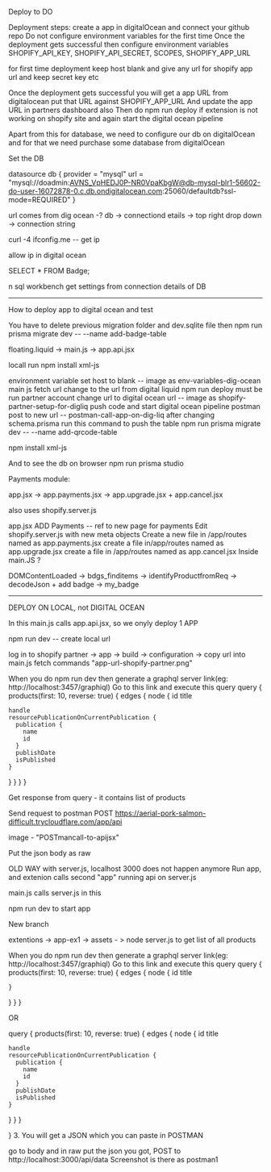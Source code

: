 Deploy to DO

Deployment steps:
create a app in digitalOcean and connect your github repo
Do not configure environment variables for the first time
Once the deployment gets successful then configure environment variables
SHOPIFY_API_KEY, SHOPIFY_API_SECRET, SCOPES, SHOPIFY_APP_URL

for first time deployment keep host blank and give any url for shopify app url and keep secret key etc

Once the deployment gets successful you will get a app URL from digitalocean put that URL against SHOPIFY_APP_URL
And update the app URL in partners dashboard also
Then do npm run deploy if extension is not working on shopify site
and again start the digital ocean pipeline

Apart from this for database, we need to configure our db on digitalOcean and for that we need purchase some database from digitalOcean

Set the DB

datasource db {
  provider = "mysql"
  url      = "mysql://doadmin:AVNS_VpHEDJ0P-NR0VpaKbgW@db-mysql-blr1-56602-do-user-16072878-0.c.db.ondigitalocean.com:25060/defaultdb?ssl-mode=REQUIRED"
}

url comes from dig ocean -? db -> connectiond etails -> top right drop down -> connection string

curl -4 ifconfig.me  -- get ip

allow ip in digital ocean

SELECT * FROM Badge;

n sql workbench get settings from connection details of DB






---------------------------------------------------
How to deploy app to digital ocean and test

You have to delete previous migration folder and dev.sqlite file then 
npm run prisma migrate dev -- --name add-badge-table

floating.liquid -> main.js -> app.api.jsx

locall run npm install xml-js

environment variable set host to blank -- image as env-variables-dig-ocean
main js fetch url change to the url from digital liquid
npm run deploy must be run
partner account change url to digital ocean url -- image as shopify-partner-setup-for-digliq
push code and start digital ocean pipeline
postman post to new url -- postman-call-app-on-dig-liq
after changing schema.prisma run this command to push the table npm run prisma migrate dev -- --name add-qrcode-table

npm install xml-js

And to see the db on browser npm run prisma studio

Payments module:

app.jsx -> app.payments.jsx -> app.upgrade.jsx + app.cancel.jsx

also uses shopify.server.js

app.jsx ADD Payments -- ref to new page for payments
Edit shopify.server.js with new meta objects
Create a new file in /app/routes named as app.payments.jsx
create a file in/app/routes named as app.upgrade.jsx
create a file in /app/routes named as app.cancel.jsx
Inside main.JS ?

DOMContentLoaded -> bdgs_finditems -> identifyProductfromReq -> decodeJson + add badge -> my_badge



--------------------------------------------------------------


DEPLOY ON LOCAL, not DIGITAL OCEAN

In this main.js calls app.api.jsx, so we onyly deploy 1 APP

npm run dev -- create local url

log in to shopify partner -> app -> build -> configuration -> copy url into main.js fetch commands "app-url-shopify-partner.png"

When you do npm run dev then generate a graphql server link(eg: http://localhost:3457/graphiql)
Go to this link and execute this query
query { products(first: 10, reverse: true) { edges { node { id title

    handle
    resourcePublicationOnCurrentPublication {
      publication {
        name
        id
      }
      publishDate
      isPublished
    }
  }
}
} }

Get response from query - it contains list of products

Send request to postman POST https://aerial-pork-salmon-difficult.trycloudflare.com/app/api

image - "POSTmancall-to-apijsx"

Put the json body as raw

OLD WAY with server.js, localhost 3000 does not happen anymore Run app, and extenion calls second "app" running api on server.js

main.js calls server.js in this

npm run dev
to start app

New branch

extentions -> app-ex1 -> assets - > node server.js
to get list of all products

When you do npm run dev then generate a graphql server link(eg: http://localhost:3457/graphiql)
Go to this link and execute this query
query { products(first: 10, reverse: true) { edges { node { id title

    }
  }
}
}

OR

query { products(first: 10, reverse: true) { edges { node { id title

    handle
    resourcePublicationOnCurrentPublication {
      publication {
        name
        id
      }
      publishDate
      isPublished
    }
  }
}
}

} 3. You will get a JSON which you can paste in POSTMAN

go to body and in raw put the json you got, POST to http://localhost:3000/api/data Screenshot is there as postman1